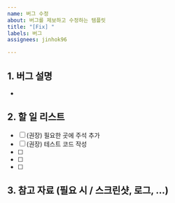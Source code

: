 ```yaml
---
name: 버그 수정
about: 버그를 제보하고 수정하는 템플릿
title: "[Fix] "
labels: 버그
assignees: jinhok96

---
```


## 1. 버그 설명

-

## 2. 할 일 리스트

- [ ] (권장) 필요한 곳에 주석 추가
- [ ] (권장) 테스트 코드 작성
- [ ]
- [ ]
- [ ]

## 3. 참고 자료 (필요 시 / 스크린샷, 로그, ...)
